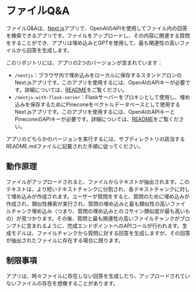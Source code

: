 # ファイルQ&A

ファイルQ&Aは、[Next.js](https://nextjs.org/)アプリで、OpenAIのAPIを使用してファイル内の回答を検索できるアプリです。ファイルをアップロードし、その内容に関連する質問をすることができ、アプリは埋め込みとGPTを使用して、最も関連性の高いファイルから回答を生成します。

このリポジトリには、アプリの2つのバージョンが含まれています：

- `/nextjs`：ブラウザ内で埋め込みをローカルに保存するスタンドアロンのNext.jsアプリです。このアプリを使用するには、OpenAIのAPIキーが必要です。詳細については、[README](./nextjs/README.md)をご覧ください。
- `/nextjs-with-flask-server`：Flaskサーバーをプロキシとして使用し、埋め込みを保存するためにPineconeをベクトルデータベースとして使用するNext.jsアプリです。このアプリを使用するには、OpenAIのAPIキーとPineconeのAPIキーが必要です。詳細については、[README](./nextjs-with-flask-server/README.md)をご覧ください。

アプリのどちらかのバージョンを実行するには、サブディレクトリの該当するREADME.mdファイルに記載された手順に従ってください。

## 動作原理

ファイルがアップロードされると、ファイルからテキストが抽出されます。このテキストは、より短いテキストチャンクに分割され、各テキストチャンクに対して埋め込みが作成されます。ユーザーが質問をすると、質問のために埋め込みが作成され、類似性検索が実行され、質問の埋め込みと最も類似性の高いファイルチャンク埋め込み（つまり、質問の埋め込みとのコサイン類似度が最も高いもの）が見つかります。その後、質問と最も関連性の高いファイルチャンクがプロンプトに含まれるように、完成エンドポイントへのAPIコールが行われます。生成モデルは、ファイルチャンクから質問に対する回答を生成しますが、その回答が抽出されたファイルに存在する場合に限ります。

## 制限事項

アプリは、時々ファイルに存在しない回答を生成したり、アップロードされていないファイルの存在を想像することがあります。